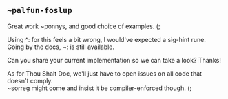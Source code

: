 ## `~palfun-foslup`
Great work ~ponnys, and good choice of examples. (;

Using ^: for this feels a bit wrong, I would've expected a sig-hint rune. Going by the docs, ~: is still available.

Can you share your current implementation so we can take a look? Thanks!

As for Thou Shalt Doc, we'll just have to open issues on all code that doesn't comply.  
~sorreg might come and insist it be compiler-enforced though. (;